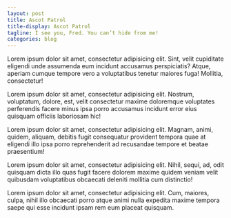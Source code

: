 ```yaml
---
layout: post
title: Ascot Patrol
title-display: Ascot Patrol
tagline: I see you, Fred. You can’t hide from me!
categories: blog
---
```


Lorem ipsum dolor sit amet, consectetur adipisicing elit. Sint, velit cupiditate eligendi unde assumenda eum incidunt accusamus perspiciatis? Atque, aperiam cumque tempore vero a voluptatibus tenetur maiores fuga! Mollitia, consectetur!

Lorem ipsum dolor sit amet, consectetur adipisicing elit. Nostrum, voluptatum, dolore, est, velit consectetur maxime doloremque voluptates perferendis facere minus ipsa porro accusamus incidunt error eius quisquam officiis laboriosam hic!

Lorem ipsum dolor sit amet, consectetur adipisicing elit. Magnam, animi, quidem, aliquam, debitis fugit consequatur provident tempora quae at eligendi illo ipsa porro reprehenderit ad recusandae tempore et beatae praesentium!

Lorem ipsum dolor sit amet, consectetur adipisicing elit. Nihil, sequi, ad, odit quisquam dicta illo quas fugit facere dolorem maxime quidem veniam velit quibusdam voluptatibus obcaecati deleniti mollitia cum distinctio!

Lorem ipsum dolor sit amet, consectetur adipisicing elit. Cum, maiores, culpa, nihil illo obcaecati porro atque animi nulla expedita maxime tempora saepe qui esse incidunt ipsam rem eum placeat quisquam.
